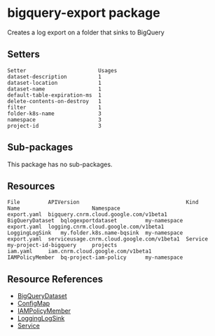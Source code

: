 # bigquery-export package

Creates a log export on a folder that sinks to BigQuery

## Setters

```
Setter                       Usages
dataset-description          1
dataset-location             1
dataset-name                 1
default-table-expiration-ms  1
delete-contents-on-destroy   1
filter                       1
folder-k8s-name              3
namespace                    3
project-id                   3
```

## Sub-packages

This package has no sub-packages.

## Resources

```
File         APIVersion                                  Kind             Name                       Namespace
export.yaml  bigquery.cnrm.cloud.google.com/v1beta1      BigQueryDataset  bqlogexportdataset         my-namespace
export.yaml  logging.cnrm.cloud.google.com/v1beta1       LoggingLogSink   my.folder.k8s.name-bqsink  my-namespace
export.yaml  serviceusage.cnrm.cloud.google.com/v1beta1  Service          my-project-id-bigquery     projects
iam.yaml     iam.cnrm.cloud.google.com/v1beta1           IAMPolicyMember  bq-project-iam-policy      my-namespace
```

## Resource References

- [BigQueryDataset](https://cloud.google.com/config-connector/docs/reference/resource-docs/bigquery/bigquerydataset)
- [ConfigMap](https://kubernetes.io/docs/reference/generated/kubernetes-api/v1.21/#configmap-v1-core)
- [IAMPolicyMember](https://cloud.google.com/config-connector/docs/reference/resource-docs/iam/iampolicymember)
- [LoggingLogSink](https://cloud.google.com/config-connector/docs/reference/resource-docs/logging/logginglogsink)
- [Service](https://cloud.google.com/config-connector/docs/reference/resource-docs/serviceusage/service)

